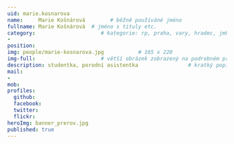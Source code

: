 ```yaml
---
uid: marie.kosnarova
name:     Marie Košnárová        # běžně používáné jméno
fullname: Marie Košnárová  # jméno s tituly etc.
category:                     # kategorie: rp, praha, vary, hradec, jmk, senat
- 
position:
img: people/marie-kosnarova.jpg           # 165 x 220
img-full:                     # větší obrázek zobrazený na podrobném profilu
description: studentka, porodní asistentka                # kratký popis, max 160 znaků
mail:
- 
mob:         
profiles:
  github:
  facebook:       
  twitter:        
  flickr:       
heroImg: banner_prerov.jpg
published: true
---
```

